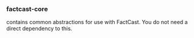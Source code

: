 ### factcast-core

contains common abstractions for use with FactCast. You do not need a direct dependency to this.

